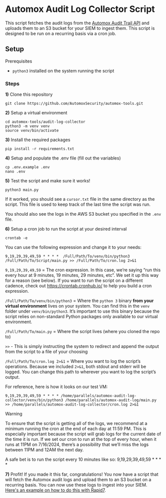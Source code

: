 # Automox Audit Log Collector Script

This script fetches the audit logs from the [Automox Audit Trail API](https://developer.automox.com/openapi/audit-trail/overview/) and uploads them to an S3 bucket for your SIEM to ingest them. This script is designed to be run on a recurring basis via a cron job.

## Setup

Prerequisites
- `python3` installed on the system running the script

### Steps

**1\)** Clone this repository
```
git clone https://github.com/AutomoxSecurity/automox-tools.git
```

**2\)** Setup a virtual environment
```
cd automox-tools/audit-log-collector
python3 -m venv venv
source venv/bin/activate
```

**3\)** Install the required packages
```
pip install -r requirements.txt
```

**4\)** Setup and populate the .env file (fill out the variables)
```
cp .env.example .env
nano .env
```

**5\)** Test the script and make sure it works!
```
python3 main.py
```

If it worked, you should see a `cursor.txt` file in the same directory as the script. This file is used to keep track of the last time the script was run. 

You should also see the logs in the AWS S3 bucket you specified in the `.env` file.

**6\)** Setup a cron job to run the script at your desired interval
```
crontab -e
```

You can use the following expression and change it to your needs:
```
9,19,29,39,49,59 * * * *  /Full/Path/To/venv/bin/python3 /Full/Path/To/Script/main.py >> /Full/Path/To/cron.log 2>&1
```

`9,19,29,39,49,59` = The cron expression. In this case, we’re saying “run this every hour at 9 minutes, 19 minutes, 29 minutes, etc”. We set it up this way for a reason (see below). If you want to run the script on a different cadence, check out https://crontab.cronhub.io/ to help you build a cron expression.

`/Full/Path/To/venv/bin/python3` = Where the `python 3` binary **from your virtual environment** lives on your system. You can find this in the `venv` folder under `venv/bin/python3`. It’s important to use this binary because the script relies on non-standard Python packages only available to our virtual environment.

`/Full/Path/To/main.py` = Where the script lives (where you cloned the repo to)

`>>` - This is simply instructing the system to redirect and append the output from the script to a file of your choosing

`/Full/Path/To/cron.log 2>&1` = Where you want to log the script’s operations. Because we included `2>&1`, both stdout and stderr will be logged. You can change this path to wherever you want to log the script’s output.

For reference, here is how it looks on our test VM:
```
9,19,29,39,49,59 * * * * /home/parallels/automox-audit-log-collector/venv/bin/python3 /home/parallels/automox-audit-log/main.py >> /home/parallels/automox-audit-log-collector/cron.log 2>&1
```

> [!WARNING]
> To ensure that the script is getting all of the logs, we recommend at a minimum running the cron at the end of each day at 11:59 PM. This is especially important because the script will grab logs for the current date of the time it is run. If we set our cron to run at the top of every hour, when it runs at 11PM on 7/16/2024, there’s a possibility that we’ll miss the logs between 11PM and 12AM the next day.
> 
> A safe bet is to run the script every 10 minutes like so:
> 9,19,29,39,49,59 * * * *


**7\)** Profit!
If you made it this far, congratulations! You now have a script that will fetch the Automox audit logs and upload them to an S3 bucket on a recurring basis. You can now use these logs to ingest into your SIEM. [Here's an example on how to do this with Rapid7](https://docs.rapid7.com/insightidr/data-collection-methods/#aws-s3).